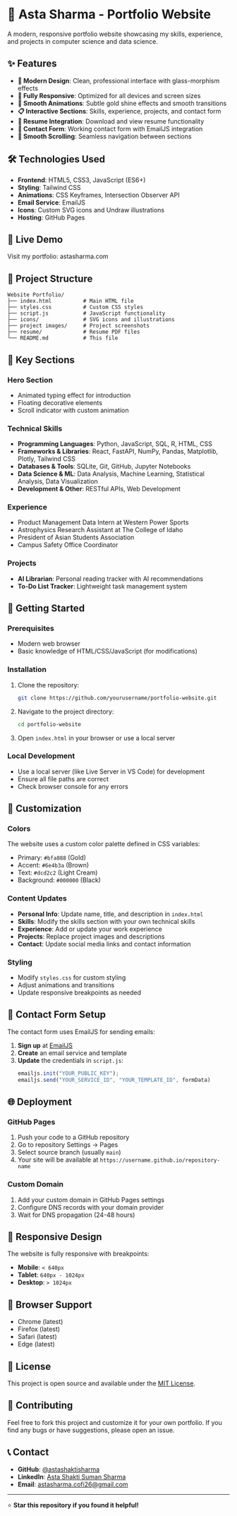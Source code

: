 # 🌟 Asta Sharma - Portfolio Website

A modern, responsive portfolio website showcasing my skills, experience, and projects in computer science and data science.

## ✨ Features

- **🎨 Modern Design**: Clean, professional interface with glass-morphism effects
- **📱 Fully Responsive**: Optimized for all devices and screen sizes
- **🚀 Smooth Animations**: Subtle gold shine effects and smooth transitions
- **📋 Interactive Sections**: Skills, experience, projects, and contact form
- **📄 Resume Integration**: Download and view resume functionality
- **💬 Contact Form**: Working contact form with EmailJS integration
- **🎯 Smooth Scrolling**: Seamless navigation between sections

## 🛠️ Technologies Used

- **Frontend**: HTML5, CSS3, JavaScript (ES6+)
- **Styling**: Tailwind CSS
- **Animations**: CSS Keyframes, Intersection Observer API
- **Email Service**: EmailJS
- **Icons**: Custom SVG icons and Undraw illustrations
- **Hosting**: GitHub Pages

## 🚀 Live Demo

Visit my portfolio: astasharma.com

## 📁 Project Structure

```
Website Portfolio/
├── index.html          # Main HTML file
├── styles.css          # Custom CSS styles
├── script.js           # JavaScript functionality
├── icons/              # SVG icons and illustrations
├── project images/     # Project screenshots
├── resume/             # Resume PDF files
└── README.md           # This file
```

## 🎯 Key Sections

### Hero Section
- Animated typing effect for introduction
- Floating decorative elements
- Scroll indicator with custom animation

### Technical Skills
- **Programming Languages**: Python, JavaScript, SQL, R, HTML, CSS
- **Frameworks & Libraries**: React, FastAPI, NumPy, Pandas, Matplotlib, Plotly, Tailwind CSS
- **Databases & Tools**: SQLite, Git, GitHub, Jupyter Notebooks
- **Data Science & ML**: Data Analysis, Machine Learning, Statistical Analysis, Data Visualization
- **Development & Other**: RESTful APIs, Web Development

### Experience
- Product Management Data Intern at Western Power Sports
- Astrophysics Research Assistant at The College of Idaho
- President of Asian Students Association
- Campus Safety Office Coordinator

### Projects
- **AI Librarian**: Personal reading tracker with AI recommendations
- **To-Do List Tracker**: Lightweight task management system

## 🚀 Getting Started

### Prerequisites
- Modern web browser
- Basic knowledge of HTML/CSS/JavaScript (for modifications)

### Installation
1. Clone the repository:
   ```bash
   git clone https://github.com/yourusername/portfolio-website.git
   ```

2. Navigate to the project directory:
   ```bash
   cd portfolio-website
   ```

3. Open `index.html` in your browser or use a local server

### Local Development
- Use a local server (like Live Server in VS Code) for development
- Ensure all file paths are correct
- Check browser console for any errors

## 🎨 Customization

### Colors
The website uses a custom color palette defined in CSS variables:
- Primary: `#bfa888` (Gold)
- Accent: `#6e4b3a` (Brown)
- Text: `#dcd2c2` (Light Cream)
- Background: `#000000` (Black)

### Content Updates
- **Personal Info**: Update name, title, and description in `index.html`
- **Skills**: Modify the skills section with your own technical skills
- **Experience**: Add or update your work experience
- **Projects**: Replace project images and descriptions
- **Contact**: Update social media links and contact information

### Styling
- Modify `styles.css` for custom styling
- Adjust animations and transitions
- Update responsive breakpoints as needed

## 📧 Contact Form Setup

The contact form uses EmailJS for sending emails:

1. **Sign up** at [EmailJS](https://www.emailjs.com/)
2. **Create** an email service and template
3. **Update** the credentials in `script.js`:
   ```javascript
   emailjs.init("YOUR_PUBLIC_KEY");
   emailjs.send("YOUR_SERVICE_ID", "YOUR_TEMPLATE_ID", formData)
   ```

## 🌐 Deployment

### GitHub Pages
1. Push your code to a GitHub repository
2. Go to repository Settings → Pages
3. Select source branch (usually `main`)
4. Your site will be available at `https://username.github.io/repository-name`

### Custom Domain
1. Add your custom domain in GitHub Pages settings
2. Configure DNS records with your domain provider
3. Wait for DNS propagation (24-48 hours)

## 📱 Responsive Design

The website is fully responsive with breakpoints:
- **Mobile**: `< 640px`
- **Tablet**: `640px - 1024px`
- **Desktop**: `> 1024px`

## 🔧 Browser Support

- Chrome (latest)
- Firefox (latest)
- Safari (latest)
- Edge (latest)

## 📝 License

This project is open source and available under the [MIT License](LICENSE).

## 🤝 Contributing

Feel free to fork this project and customize it for your own portfolio. If you find any bugs or have suggestions, please open an issue.

## 📞 Contact

- **GitHub**: [@astashaktisharma](https://github.com/astashaktisharma)
- **LinkedIn**: [Asta Shakti Suman Sharma](https://linkedin.com/in/asta-shakti-suman-sharma)
- **Email**: astasharma.cofi26@gmail.com

---

⭐ **Star this repository if you found it helpful!**
